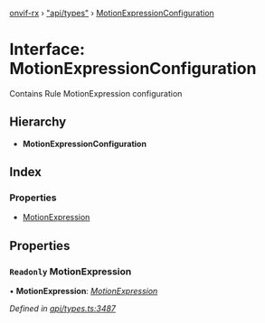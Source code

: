 [onvif-rx](../README.md) › ["api/types"](../modules/_api_types_.md) › [MotionExpressionConfiguration](_api_types_.motionexpressionconfiguration.md)

# Interface: MotionExpressionConfiguration

Contains Rule MotionExpression configuration

## Hierarchy

* **MotionExpressionConfiguration**

## Index

### Properties

* [MotionExpression](_api_types_.motionexpressionconfiguration.md#readonly-motionexpression)

## Properties

### `Readonly` MotionExpression

• **MotionExpression**: *[MotionExpression](_api_types_.motionexpression.md)*

*Defined in [api/types.ts:3487](https://github.com/patrickmichalina/onvif-rx/blob/3e9b152/src/api/types.ts#L3487)*
